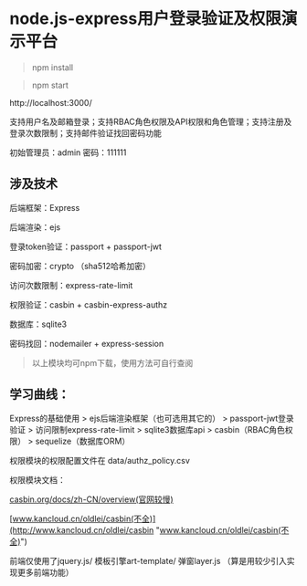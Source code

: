 # node.js-express用户登录验证及权限演示平台

> npm install

> npm start

http://localhost:3000/

支持用户名及邮箱登录；支持RBAC角色权限及API权限和角色管理；支持注册及登录次数限制；支持邮件验证找回密码功能

初始管理员：admin 密码：111111
## 涉及技术
后端框架：Express

后端渲染：ejs

登录token验证：passport + passport-jwt

密码加密：crypto （sha512哈希加密）

访问次数限制：express-rate-limit

权限验证：casbin + casbin-express-authz

数据库：sqlite3

密码找回：nodemailer + express-session

> 以上模块均可npm下载，使用方法可自行查阅

## 学习曲线：
Express的基础使用 > ejs后端渲染框架（也可选用其它的） > passport-jwt登录验证 > 访问限制express-rate-limit > sqlite3数据库api > casbin（RBAC角色权限） > sequelize（数据库ORM）

权限模块的权限配置文件在 data/authz_policy.csv

权限模块文档：

[casbin.org/docs/zh-CN/overview(官网较慢)](http://casbin.org/docs/zh-CN/overview "casbin.org/docs/zh-CN/overview(官网较慢)")

[www.kancloud.cn/oldlei/casbin(不全)](http://www.kancloud.cn/oldlei/casbin "www.kancloud.cn/oldlei/casbin(不全)")

前端仅使用了jquery.js/ 模板引擎art-template/ 弹窗layer.js （算是用较少引入实现更多前端功能）
